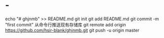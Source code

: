 # -
echo "# ghjnmb" >> README.md
git init
git add README.md
git commit -m "first commit"
从命令行推送现有存储库
git remote add origin https://github.com/hsir-blank/ghjnmb.git
git push -u origin master
